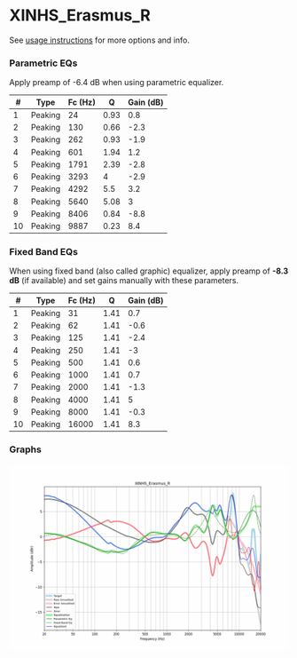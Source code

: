 # XINHS_Erasmus_R
See [usage instructions](https://github.com/jaakkopasanen/AutoEq#usage) for more options and info.

### Parametric EQs
Apply preamp of -6.4 dB when using parametric equalizer.

|   # | Type    |   Fc (Hz) |    Q |   Gain (dB) |
|-----|---------|-----------|------|-------------|
|   1 | Peaking |        24 | 0.93 |         0.8 |
|   2 | Peaking |       130 | 0.66 |        -2.3 |
|   3 | Peaking |       262 | 0.93 |        -1.9 |
|   4 | Peaking |       601 | 1.94 |         1.2 |
|   5 | Peaking |      1791 | 2.39 |        -2.8 |
|   6 | Peaking |      3293 | 4    |        -2.9 |
|   7 | Peaking |      4292 | 5.5  |         3.2 |
|   8 | Peaking |      5640 | 5.08 |         3   |
|   9 | Peaking |      8406 | 0.84 |        -8.8 |
|  10 | Peaking |      9887 | 0.23 |         8.4 |

### Fixed Band EQs
When using fixed band (also called graphic) equalizer, apply preamp of **-8.3 dB** (if available) and set gains manually with these parameters.

|   # | Type    |   Fc (Hz) |    Q |   Gain (dB) |
|-----|---------|-----------|------|-------------|
|   1 | Peaking |        31 | 1.41 |         0.7 |
|   2 | Peaking |        62 | 1.41 |        -0.6 |
|   3 | Peaking |       125 | 1.41 |        -2.4 |
|   4 | Peaking |       250 | 1.41 |        -3   |
|   5 | Peaking |       500 | 1.41 |         0.6 |
|   6 | Peaking |      1000 | 1.41 |         0.7 |
|   7 | Peaking |      2000 | 1.41 |        -1.3 |
|   8 | Peaking |      4000 | 1.41 |         5   |
|   9 | Peaking |      8000 | 1.41 |        -0.3 |
|  10 | Peaking |     16000 | 1.41 |         8.3 |

### Graphs
![](./XINHS_Erasmus_R.png)
